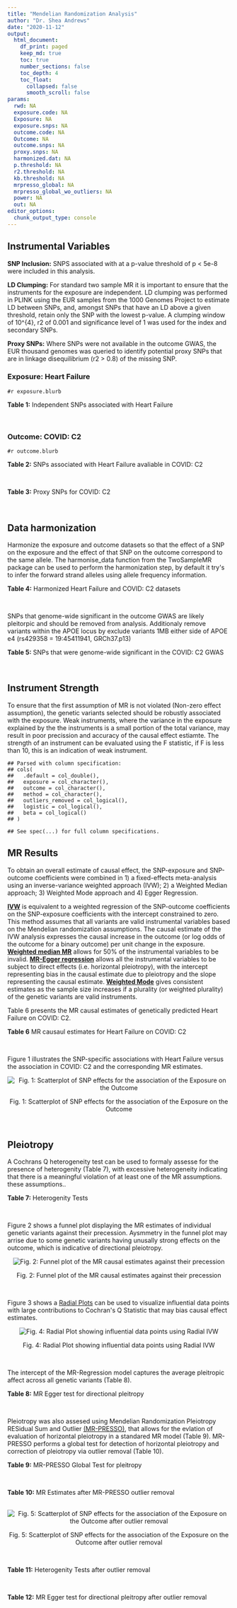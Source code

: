 ```yaml
---
title: "Mendelian Randomization Analysis"
author: "Dr. Shea Andrews"
date: "2020-11-12"
output:
  html_document:
    df_print: paged
    keep_md: true
    toc: true
    number_sections: false
    toc_depth: 4
    toc_float:
      collapsed: false
      smooth_scroll: false
params:
  rwd: NA
  exposure.code: NA
  Exposure: NA
  exposure.snps: NA
  outcome.code: NA
  Outcome: NA
  outcome.snps: NA
  proxy.snps: NA
  harmonized.dat: NA
  p.threshold: NA
  r2.threshold: NA
  kb.threshold: NA
  mrpresso_global: NA
  mrpresso_global_wo_outliers: NA
  power: NA
  out: NA
editor_options:
  chunk_output_type: console
---
```







## Instrumental Variables
**SNP Inclusion:** SNPS associated with at a p-value threshold of p < 5e-8 were included in this analysis.
<br>

**LD Clumping:** For standard two sample MR it is important to ensure that the instruments for the exposure are independent. LD clumping was performed in PLINK using the EUR samples from the 1000 Genomes Project to estimate LD between SNPs, and, amongst SNPs that have an LD above a given threshold, retain only the SNP with the lowest p-value. A clumping window of 10^{4}, r2 of 0.001 and significance level of 1 was used for the index and secondary SNPs.
<br>

**Proxy SNPs:** Where SNPs were not available in the outcome GWAS, the EUR thousand genomes was queried to identify potential proxy SNPs that are in linkage disequilibrium (r2 > 0.8) of the missing SNP.
<br>

### Exposure: Heart Failure
`#r exposure.blurb`
<br>

**Table 1:** Independent SNPs associated with Heart Failure
<div data-pagedtable="false">
  <script data-pagedtable-source type="application/json">
{"columns":[{"label":["SNP"],"name":[1],"type":["chr"],"align":["left"]},{"label":["CHROM"],"name":[2],"type":["dbl"],"align":["right"]},{"label":["POS"],"name":[3],"type":["dbl"],"align":["right"]},{"label":["REF"],"name":[4],"type":["chr"],"align":["left"]},{"label":["ALT"],"name":[5],"type":["chr"],"align":["left"]},{"label":["AF"],"name":[6],"type":["dbl"],"align":["right"]},{"label":["BETA"],"name":[7],"type":["dbl"],"align":["right"]},{"label":["SE"],"name":[8],"type":["dbl"],"align":["right"]},{"label":["Z"],"name":[9],"type":["dbl"],"align":["right"]},{"label":["P"],"name":[10],"type":["dbl"],"align":["right"]},{"label":["N"],"name":[11],"type":["dbl"],"align":["right"]},{"label":["TRAIT"],"name":[12],"type":["chr"],"align":["left"]}],"data":[{"1":"rs660240","2":"1","3":"109817838","4":"T","5":"C","6":"0.7872","7":"0.0611","8":"0.0097","9":"6.298970","10":"3.251e-10","11":"950670","12":"Heart_Failure"},{"1":"rs17042102","2":"4","3":"111668626","4":"G","5":"A","6":"0.1150","7":"0.1103","8":"0.0121","9":"9.115702","10":"5.705e-20","11":"960978","12":"Heart_Failure"},{"1":"rs11745324","2":"5","3":"137012171","4":"G","5":"A","6":"0.2277","7":"-0.0528","8":"0.0095","9":"-5.557895","10":"2.345e-08","11":"953416","12":"Heart_Failure"},{"1":"rs4135240","2":"6","3":"36647680","4":"T","5":"C","6":"0.3411","7":"-0.0486","8":"0.0084","9":"-5.785710","10":"6.838e-09","11":"953252","12":"Heart_Failure"},{"1":"rs55730499","2":"6","3":"161005610","4":"C","5":"T","6":"0.0694","7":"0.1058","8":"0.0157","9":"6.738854","10":"1.830e-11","11":"953746","12":"Heart_Failure"},{"1":"rs140570886","2":"6","3":"161013013","4":"T","5":"C","6":"0.0158","7":"0.2136","8":"0.0328","9":"6.512200","10":"7.687e-11","11":"925310","12":"Heart_Failure"},{"1":"rs1556516","2":"9","3":"22100176","4":"G","5":"C","6":"0.4845","7":"0.0622","8":"0.0078","9":"7.974359","10":"1.569e-15","11":"964027","12":"Heart_Failure"},{"1":"rs600038","2":"9","3":"136151806","4":"T","5":"C","6":"0.2091","7":"0.0569","8":"0.0096","9":"5.927080","10":"3.677e-09","11":"958809","12":"Heart_Failure"},{"1":"rs4746140","2":"10","3":"75417249","4":"G","5":"C","6":"0.1540","7":"-0.0666","8":"0.0109","9":"-6.110092","10":"1.104e-09","11":"958813","12":"Heart_Failure"},{"1":"rs17617337","2":"10","3":"121426884","4":"C","5":"T","6":"0.2208","7":"-0.0561","8":"0.0095","9":"-5.905263","10":"3.654e-09","11":"964025","12":"Heart_Failure"},{"1":"rs4766578","2":"12","3":"111904371","4":"T","5":"A","6":"0.5287","7":"-0.0433","8":"0.0079","9":"-5.481013","10":"4.899e-08","11":"956729","12":"Heart_Failure"},{"1":"rs56094641","2":"16","3":"53806453","4":"A","5":"G","6":"0.4158","7":"0.0454","8":"0.0080","9":"5.675000","10":"1.208e-08","11":"956726","12":"Heart_Failure"}],"options":{"columns":{"min":{},"max":[10]},"rows":{"min":[10],"max":[10]},"pages":{}}}
  </script>
</div>
<br>

### Outcome: COVID: C2
`#r outcome.blurb`
<br>

**Table 2:** SNPs associated with Heart Failure avaliable in COVID: C2
<div data-pagedtable="false">
  <script data-pagedtable-source type="application/json">
{"columns":[{"label":["SNP"],"name":[1],"type":["chr"],"align":["left"]},{"label":["CHROM"],"name":[2],"type":["dbl"],"align":["right"]},{"label":["POS"],"name":[3],"type":["dbl"],"align":["right"]},{"label":["REF"],"name":[4],"type":["chr"],"align":["left"]},{"label":["ALT"],"name":[5],"type":["chr"],"align":["left"]},{"label":["AF"],"name":[6],"type":["dbl"],"align":["right"]},{"label":["BETA"],"name":[7],"type":["dbl"],"align":["right"]},{"label":["SE"],"name":[8],"type":["dbl"],"align":["right"]},{"label":["Z"],"name":[9],"type":["dbl"],"align":["right"]},{"label":["P"],"name":[10],"type":["dbl"],"align":["right"]},{"label":["N"],"name":[11],"type":["dbl"],"align":["right"]},{"label":["TRAIT"],"name":[12],"type":["chr"],"align":["left"]}],"data":[{"1":"rs660240","2":"1","3":"109817838","4":"T","5":"C","6":"0.78040","7":"-0.0141700","8":"0.020210","9":"-0.7011381","10":"0.483200","11":"916747","12":"covid_vs._population__eur_wo_ukbb"},{"1":"rs17042102","2":"4","3":"111668626","4":"G","5":"A","6":"0.13310","7":"-0.0247780","8":"0.023433","9":"-1.0573977","10":"0.290300","11":"926803","12":"covid_vs._population__eur_wo_ukbb"},{"1":"rs11745324","2":"5","3":"137012171","4":"G","5":"A","6":"0.23670","7":"-0.0284240","8":"0.019546","9":"-1.4542106","10":"0.145900","11":"916747","12":"covid_vs._population__eur_wo_ukbb"},{"1":"rs4135240","2":"6","3":"36647680","4":"T","5":"C","6":"0.34620","7":"0.0341560","8":"0.017152","9":"1.9913713","10":"0.046430","11":"916747","12":"covid_vs._population__eur_wo_ukbb"},{"1":"rs55730499","2":"6","3":"161005610","4":"C","5":"T","6":"0.06955","7":"-0.0357940","8":"0.031338","9":"-1.1421916","10":"0.253400","11":"927103","12":"covid_vs._population__eur_wo_ukbb"},{"1":"rs140570886","2":"6","3":"161013013","4":"T","5":"C","6":"0.02212","7":"0.0983650","8":"0.077272","9":"1.2729708","10":"0.203000","11":"912268","12":"covid_vs._population__eur_wo_ukbb"},{"1":"rs1556516","2":"9","3":"22100176","4":"G","5":"C","6":"0.45970","7":"-0.0192490","8":"0.015801","9":"-1.2182140","10":"0.223100","11":"788217","12":"covid_vs._population__eur_wo_ukbb"},{"1":"rs600038","2":"9","3":"136151806","4":"T","5":"C","6":"0.20540","7":"0.0640620","8":"0.020029","9":"3.1984600","10":"0.001381","11":"916083","12":"covid_vs._population__eur_wo_ukbb"},{"1":"rs4746140","2":"10","3":"75417249","4":"G","5":"C","6":"0.16960","7":"-0.0086188","8":"0.021182","9":"-0.4068926","10":"0.684100","11":"926803","12":"covid_vs._population__eur_wo_ukbb"},{"1":"rs17617337","2":"10","3":"121426884","4":"C","5":"T","6":"0.22740","7":"-0.0112850","8":"0.018734","9":"-0.6023807","10":"0.546900","11":"927103","12":"covid_vs._population__eur_wo_ukbb"},{"1":"rs4766578","2":"12","3":"111904371","4":"T","5":"A","6":"0.55960","7":"0.0196880","8":"0.016599","9":"1.1860955","10":"0.235600","11":"916747","12":"covid_vs._population__eur_wo_ukbb"},{"1":"rs56094641","2":"16","3":"53806453","4":"A","5":"G","6":"0.42210","7":"0.0204150","8":"0.015555","9":"1.3124397","10":"0.189400","11":"926803","12":"covid_vs._population__eur_wo_ukbb"}],"options":{"columns":{"min":{},"max":[10]},"rows":{"min":[10],"max":[10]},"pages":{}}}
  </script>
</div>
<br>

**Table 3:** Proxy SNPs for COVID: C2
<div data-pagedtable="false">
  <script data-pagedtable-source type="application/json">
{"columns":[{"label":["proxy.outcome"],"name":[1],"type":["lgl"],"align":["right"]},{"label":["target_snp"],"name":[2],"type":["lgl"],"align":["right"]},{"label":["proxy_snp"],"name":[3],"type":["lgl"],"align":["right"]},{"label":["ld.r2"],"name":[4],"type":["lgl"],"align":["right"]},{"label":["Dprime"],"name":[5],"type":["lgl"],"align":["right"]},{"label":["ref.proxy"],"name":[6],"type":["lgl"],"align":["right"]},{"label":["alt.proxy"],"name":[7],"type":["lgl"],"align":["right"]},{"label":["CHROM"],"name":[8],"type":["lgl"],"align":["right"]},{"label":["POS"],"name":[9],"type":["lgl"],"align":["right"]},{"label":["ALT.proxy"],"name":[10],"type":["lgl"],"align":["right"]},{"label":["REF.proxy"],"name":[11],"type":["lgl"],"align":["right"]},{"label":["AF"],"name":[12],"type":["lgl"],"align":["right"]},{"label":["BETA"],"name":[13],"type":["lgl"],"align":["right"]},{"label":["SE"],"name":[14],"type":["lgl"],"align":["right"]},{"label":["P"],"name":[15],"type":["lgl"],"align":["right"]},{"label":["N"],"name":[16],"type":["lgl"],"align":["right"]},{"label":["ref"],"name":[17],"type":["lgl"],"align":["right"]},{"label":["alt"],"name":[18],"type":["lgl"],"align":["right"]},{"label":["ALT"],"name":[19],"type":["lgl"],"align":["right"]},{"label":["REF"],"name":[20],"type":["lgl"],"align":["right"]},{"label":["PHASE"],"name":[21],"type":["lgl"],"align":["right"]}],"data":[{"1":"NA","2":"NA","3":"NA","4":"NA","5":"NA","6":"NA","7":"NA","8":"NA","9":"NA","10":"NA","11":"NA","12":"NA","13":"NA","14":"NA","15":"NA","16":"NA","17":"NA","18":"NA","19":"NA","20":"NA","21":"NA"}],"options":{"columns":{"min":{},"max":[10]},"rows":{"min":[10],"max":[10]},"pages":{}}}
  </script>
</div>
<br>

## Data harmonization
Harmonize the exposure and outcome datasets so that the effect of a SNP on the exposure and the effect of that SNP on the outcome correspond to the same allele. The harmonise_data function from the TwoSampleMR package can be used to perform the harmonization step, by default it try's to infer the forward strand alleles using allele frequency information.
<br>

**Table 4:** Harmonized Heart Failure and COVID: C2 datasets
<div data-pagedtable="false">
  <script data-pagedtable-source type="application/json">
{"columns":[{"label":["SNP"],"name":[1],"type":["chr"],"align":["left"]},{"label":["effect_allele.exposure"],"name":[2],"type":["chr"],"align":["left"]},{"label":["other_allele.exposure"],"name":[3],"type":["chr"],"align":["left"]},{"label":["effect_allele.outcome"],"name":[4],"type":["chr"],"align":["left"]},{"label":["other_allele.outcome"],"name":[5],"type":["chr"],"align":["left"]},{"label":["beta.exposure"],"name":[6],"type":["dbl"],"align":["right"]},{"label":["beta.outcome"],"name":[7],"type":["dbl"],"align":["right"]},{"label":["eaf.exposure"],"name":[8],"type":["dbl"],"align":["right"]},{"label":["eaf.outcome"],"name":[9],"type":["dbl"],"align":["right"]},{"label":["remove"],"name":[10],"type":["lgl"],"align":["right"]},{"label":["palindromic"],"name":[11],"type":["lgl"],"align":["right"]},{"label":["ambiguous"],"name":[12],"type":["lgl"],"align":["right"]},{"label":["id.outcome"],"name":[13],"type":["chr"],"align":["left"]},{"label":["chr.outcome"],"name":[14],"type":["dbl"],"align":["right"]},{"label":["pos.outcome"],"name":[15],"type":["dbl"],"align":["right"]},{"label":["se.outcome"],"name":[16],"type":["dbl"],"align":["right"]},{"label":["z.outcome"],"name":[17],"type":["dbl"],"align":["right"]},{"label":["pval.outcome"],"name":[18],"type":["dbl"],"align":["right"]},{"label":["samplesize.outcome"],"name":[19],"type":["dbl"],"align":["right"]},{"label":["outcome"],"name":[20],"type":["chr"],"align":["left"]},{"label":["mr_keep.outcome"],"name":[21],"type":["lgl"],"align":["right"]},{"label":["pval_origin.outcome"],"name":[22],"type":["chr"],"align":["left"]},{"label":["chr.exposure"],"name":[23],"type":["dbl"],"align":["right"]},{"label":["pos.exposure"],"name":[24],"type":["dbl"],"align":["right"]},{"label":["se.exposure"],"name":[25],"type":["dbl"],"align":["right"]},{"label":["z.exposure"],"name":[26],"type":["dbl"],"align":["right"]},{"label":["pval.exposure"],"name":[27],"type":["dbl"],"align":["right"]},{"label":["samplesize.exposure"],"name":[28],"type":["dbl"],"align":["right"]},{"label":["exposure"],"name":[29],"type":["chr"],"align":["left"]},{"label":["mr_keep.exposure"],"name":[30],"type":["lgl"],"align":["right"]},{"label":["pval_origin.exposure"],"name":[31],"type":["chr"],"align":["left"]},{"label":["id.exposure"],"name":[32],"type":["chr"],"align":["left"]},{"label":["action"],"name":[33],"type":["dbl"],"align":["right"]},{"label":["mr_keep"],"name":[34],"type":["lgl"],"align":["right"]},{"label":["pt"],"name":[35],"type":["dbl"],"align":["right"]},{"label":["pleitropy_keep"],"name":[36],"type":["lgl"],"align":["right"]},{"label":["mrpresso_RSSobs"],"name":[37],"type":["dbl"],"align":["right"]},{"label":["mrpresso_pval"],"name":[38],"type":["dbl"],"align":["right"]},{"label":["mrpresso_keep"],"name":[39],"type":["lgl"],"align":["right"]}],"data":[{"1":"rs11745324","2":"A","3":"G","4":"A","5":"G","6":"-0.0528","7":"-0.0284240","8":"0.2277","9":"0.23670","10":"FALSE","11":"FALSE","12":"FALSE","13":"8eihqA","14":"5","15":"137012171","16":"0.019546","17":"-1.4542106","18":"0.145900","19":"916747","20":"covidhgi2020anaC2v4eurwoukbb","21":"TRUE","22":"reported","23":"5","24":"137012171","25":"0.0095","26":"-5.557895","27":"2.345e-08","28":"953416","29":"Shah2020heartfailure","30":"TRUE","31":"reported","32":"1N6lwu","33":"2","34":"TRUE","35":"5e-08","36":"TRUE","37":"7.170880e-04","38":"1.000","39":"TRUE"},{"1":"rs140570886","2":"C","3":"T","4":"C","5":"T","6":"0.2136","7":"0.0983650","8":"0.0158","9":"0.02212","10":"FALSE","11":"FALSE","12":"FALSE","13":"8eihqA","14":"6","15":"161013013","16":"0.077272","17":"1.2729708","18":"0.203000","19":"912268","20":"covidhgi2020anaC2v4eurwoukbb","21":"TRUE","22":"reported","23":"6","24":"161013013","25":"0.0328","26":"6.512200","27":"7.687e-11","28":"925310","29":"Shah2020heartfailure","30":"TRUE","31":"reported","32":"1N6lwu","33":"2","34":"TRUE","35":"5e-08","36":"TRUE","37":"8.235183e-03","38":"1.000","39":"TRUE"},{"1":"rs1556516","2":"C","3":"G","4":"C","5":"G","6":"0.0622","7":"-0.0192490","8":"0.4845","9":"0.45970","10":"FALSE","11":"TRUE","12":"TRUE","13":"8eihqA","14":"9","15":"22100176","16":"0.015801","17":"-1.2182140","18":"0.223100","19":"788217","20":"covidhgi2020anaC2v4eurwoukbb","21":"TRUE","22":"reported","23":"9","24":"22100176","25":"0.0078","26":"7.974359","27":"1.569e-15","28":"964027","29":"Shah2020heartfailure","30":"TRUE","31":"reported","32":"1N6lwu","33":"2","34":"FALSE","35":"5e-08","36":"TRUE","37":"NA","38":"NA","39":"NA"},{"1":"rs17042102","2":"A","3":"G","4":"A","5":"G","6":"0.1103","7":"-0.0247780","8":"0.1150","9":"0.13310","10":"FALSE","11":"FALSE","12":"FALSE","13":"8eihqA","14":"4","15":"111668626","16":"0.023433","17":"-1.0573977","18":"0.290300","19":"926803","20":"covidhgi2020anaC2v4eurwoukbb","21":"TRUE","22":"reported","23":"4","24":"111668626","25":"0.0121","26":"9.115702","27":"5.705e-20","28":"960978","29":"Shah2020heartfailure","30":"TRUE","31":"reported","32":"1N6lwu","33":"2","34":"TRUE","35":"5e-08","36":"TRUE","37":"1.706071e-03","38":"1.000","39":"TRUE"},{"1":"rs17617337","2":"T","3":"C","4":"T","5":"C","6":"-0.0561","7":"-0.0112850","8":"0.2208","9":"0.22740","10":"FALSE","11":"FALSE","12":"FALSE","13":"8eihqA","14":"10","15":"121426884","16":"0.018734","17":"-0.6023807","18":"0.546900","19":"927103","20":"covidhgi2020anaC2v4eurwoukbb","21":"TRUE","22":"reported","23":"10","24":"121426884","25":"0.0095","26":"-5.905263","27":"3.654e-09","28":"964025","29":"Shah2020heartfailure","30":"TRUE","31":"reported","32":"1N6lwu","33":"2","34":"TRUE","35":"5e-08","36":"TRUE","37":"6.742776e-05","38":"1.000","39":"TRUE"},{"1":"rs4135240","2":"C","3":"T","4":"C","5":"T","6":"-0.0486","7":"0.0341560","8":"0.3411","9":"0.34620","10":"FALSE","11":"FALSE","12":"FALSE","13":"8eihqA","14":"6","15":"36647680","16":"0.017152","17":"1.9913713","18":"0.046430","19":"916747","20":"covidhgi2020anaC2v4eurwoukbb","21":"TRUE","22":"reported","23":"6","24":"36647680","25":"0.0084","26":"-5.785710","27":"6.838e-09","28":"953252","29":"Shah2020heartfailure","30":"TRUE","31":"reported","32":"1N6lwu","33":"2","34":"TRUE","35":"5e-08","36":"TRUE","37":"1.654863e-03","38":"0.192","39":"TRUE"},{"1":"rs4746140","2":"C","3":"G","4":"C","5":"G","6":"-0.0666","7":"-0.0086188","8":"0.1540","9":"0.16960","10":"FALSE","11":"TRUE","12":"FALSE","13":"8eihqA","14":"10","15":"75417249","16":"0.021182","17":"-0.4068926","18":"0.684100","19":"926803","20":"covidhgi2020anaC2v4eurwoukbb","21":"TRUE","22":"reported","23":"10","24":"75417249","25":"0.0109","26":"-6.110092","27":"1.104e-09","28":"958813","29":"Shah2020heartfailure","30":"TRUE","31":"reported","32":"1N6lwu","33":"2","34":"TRUE","35":"5e-08","36":"TRUE","37":"2.070498e-05","38":"1.000","39":"TRUE"},{"1":"rs4766578","2":"A","3":"T","4":"A","5":"T","6":"-0.0433","7":"0.0196880","8":"0.5287","9":"0.55960","10":"FALSE","11":"TRUE","12":"TRUE","13":"8eihqA","14":"12","15":"111904371","16":"0.016599","17":"1.1860955","18":"0.235600","19":"916747","20":"covidhgi2020anaC2v4eurwoukbb","21":"TRUE","22":"reported","23":"12","24":"111904371","25":"0.0079","26":"-5.481013","27":"4.899e-08","28":"956729","29":"Shah2020heartfailure","30":"TRUE","31":"reported","32":"1N6lwu","33":"2","34":"FALSE","35":"5e-08","36":"TRUE","37":"NA","38":"NA","39":"NA"},{"1":"rs55730499","2":"T","3":"C","4":"T","5":"C","6":"0.1058","7":"-0.0357940","8":"0.0694","9":"0.06955","10":"FALSE","11":"FALSE","12":"FALSE","13":"8eihqA","14":"6","15":"161005610","16":"0.031338","17":"-1.1421916","18":"0.253400","19":"927103","20":"covidhgi2020anaC2v4eurwoukbb","21":"TRUE","22":"reported","23":"6","24":"161005610","25":"0.0157","26":"6.738854","27":"1.830e-11","28":"953746","29":"Shah2020heartfailure","30":"TRUE","31":"reported","32":"1N6lwu","33":"2","34":"TRUE","35":"5e-08","36":"TRUE","37":"2.344789e-03","38":"1.000","39":"TRUE"},{"1":"rs56094641","2":"G","3":"A","4":"G","5":"A","6":"0.0454","7":"0.0204150","8":"0.4158","9":"0.42210","10":"FALSE","11":"FALSE","12":"FALSE","13":"8eihqA","14":"16","15":"53806453","16":"0.015555","17":"1.3124397","18":"0.189400","19":"926803","20":"covidhgi2020anaC2v4eurwoukbb","21":"TRUE","22":"reported","23":"16","24":"53806453","25":"0.0080","26":"5.675000","27":"1.208e-08","28":"956726","29":"Shah2020heartfailure","30":"TRUE","31":"reported","32":"1N6lwu","33":"2","34":"TRUE","35":"5e-08","36":"TRUE","37":"3.584790e-04","38":"1.000","39":"TRUE"},{"1":"rs600038","2":"C","3":"T","4":"C","5":"T","6":"0.0569","7":"0.0640620","8":"0.2091","9":"0.20540","10":"FALSE","11":"FALSE","12":"FALSE","13":"8eihqA","14":"9","15":"136151806","16":"0.020029","17":"3.1984600","18":"0.001381","19":"916083","20":"covidhgi2020anaC2v4eurwoukbb","21":"TRUE","22":"reported","23":"9","24":"136151806","25":"0.0096","26":"5.927080","27":"3.677e-09","28":"958809","29":"Shah2020heartfailure","30":"TRUE","31":"reported","32":"1N6lwu","33":"2","34":"TRUE","35":"5e-08","36":"TRUE","37":"4.280923e-03","38":"0.017","39":"FALSE"},{"1":"rs660240","2":"C","3":"T","4":"C","5":"T","6":"0.0611","7":"-0.0141700","8":"0.7872","9":"0.78040","10":"FALSE","11":"FALSE","12":"FALSE","13":"8eihqA","14":"1","15":"109817838","16":"0.020210","17":"-0.7011381","18":"0.483200","19":"916747","20":"covidhgi2020anaC2v4eurwoukbb","21":"TRUE","22":"reported","23":"1","24":"109817838","25":"0.0097","26":"6.298970","27":"3.251e-10","28":"950670","29":"Shah2020heartfailure","30":"TRUE","31":"reported","32":"1N6lwu","33":"2","34":"TRUE","35":"5e-08","36":"TRUE","37":"4.052404e-04","38":"1.000","39":"TRUE"}],"options":{"columns":{"min":{},"max":[10]},"rows":{"min":[10],"max":[10]},"pages":{}}}
  </script>
</div>
<br>

SNPs that genome-wide significant in the outcome GWAS are likely pleitorpic and should be removed from analysis. Additionaly remove variants within the APOE locus by exclude variants 1MB either side of APOE e4 (rs429358 = 19:45411941, GRCh37.p13)
<br>


**Table 5:** SNPs that were genome-wide significant in the COVID: C2 GWAS
<div data-pagedtable="false">
  <script data-pagedtable-source type="application/json">
{"columns":[{"label":["SNP"],"name":[1],"type":["chr"],"align":["left"]},{"label":["chr.outcome"],"name":[2],"type":["dbl"],"align":["right"]},{"label":["pos.outcome"],"name":[3],"type":["dbl"],"align":["right"]},{"label":["pval.exposure"],"name":[4],"type":["dbl"],"align":["right"]},{"label":["pval.outcome"],"name":[5],"type":["dbl"],"align":["right"]}],"data":[],"options":{"columns":{"min":{},"max":[10]},"rows":{"min":[10],"max":[10]},"pages":{}}}
  </script>
</div>
<br>


## Instrument Strength
To ensure that the first assumption of MR is not violated (Non-zero effect assumption), the genetic variants selected should be robustly associated with the exposure. Weak instruments, where the variance in the exposure explained by the the instruments is a small portion of the total variance, may result in poor precission and accuracy of the causal effect estiamte. The strength of an instrument can be evaluated using the F statistic, if F is less than 10, this is an indication of weak instrument.


```
## Parsed with column specification:
## cols(
##   .default = col_double(),
##   exposure = col_character(),
##   outcome = col_character(),
##   method = col_character(),
##   outliers_removed = col_logical(),
##   logistic = col_logical(),
##   beta = col_logical()
## )
```

```
## See spec(...) for full column specifications.
```

<div data-pagedtable="false">
  <script data-pagedtable-source type="application/json">
{"columns":[{"label":["outliers_removed"],"name":[1],"type":["lgl"],"align":["right"]},{"label":["pve.exposure"],"name":[2],"type":["dbl"],"align":["right"]},{"label":["F"],"name":[3],"type":["dbl"],"align":["right"]},{"label":["Alpha"],"name":[4],"type":["dbl"],"align":["right"]},{"label":["NCP"],"name":[5],"type":["dbl"],"align":["right"]},{"label":["Power"],"name":[6],"type":["dbl"],"align":["right"]}],"data":[{"1":"FALSE","2":"0.0004236844","3":"41.42473","4":"0.05","5":"1.06674696","6":"0.17831180"},{"1":"TRUE","2":"0.0003878625","3":"42.13446","4":"0.05","5":"0.08619556","6":"0.05993165"}],"options":{"columns":{"min":{},"max":[10]},"rows":{"min":[10],"max":[10]},"pages":{}}}
  </script>
</div>

##  MR Results
To obtain an overall estimate of causal effect, the SNP-exposure and SNP-outcome coefficients were combined in 1) a fixed-effects meta-analysis using an inverse-variance weighted approach (IVW); 2) a Weighted Median approach; 3) Weighted Mode approach and 4) Egger Regression.


[**IVW**](https://doi.org/10.1002/gepi.21758) is equivalent to a weighted regression of the SNP-outcome coefficients on the SNP-exposure coefficients with the intercept constrained to zero. This method assumes that all variants are valid instrumental variables based on the Mendelian randomization assumptions. The causal estimate of the IVW analysis expresses the causal increase in the outcome (or log odds of the outcome for a binary outcome) per unit change in the exposure. [**Weighted median MR**](https://doi.org/10.1002/gepi.21965) allows for 50% of the instrumental variables to be invalid. [**MR-Egger regression**](https://doi.org/10.1093/ije/dyw220) allows all the instrumental variables to be subject to direct effects (i.e. horizontal pleiotropy), with the intercept representing bias in the causal estimate due to pleiotropy and the slope representing the causal estimate. [**Weighted Mode**](https://doi.org/10.1093/ije/dyx102) gives consistent estimates as the sample size increases if a plurality (or weighted plurality) of the genetic variants are valid instruments.
<br>



Table 6 presents the MR causal estimates of genetically predicted Heart Failure on COVID: C2.
<br>

**Table 6** MR causaul estimates for Heart Failure on COVID: C2
<div data-pagedtable="false">
  <script data-pagedtable-source type="application/json">
{"columns":[{"label":["id.exposure"],"name":[1],"type":["chr"],"align":["left"]},{"label":["id.outcome"],"name":[2],"type":["chr"],"align":["left"]},{"label":["outcome"],"name":[3],"type":["fctr"],"align":["left"]},{"label":["exposure"],"name":[4],"type":["fctr"],"align":["left"]},{"label":["method"],"name":[5],"type":["fctr"],"align":["left"]},{"label":["nsnp"],"name":[6],"type":["int"],"align":["right"]},{"label":["b"],"name":[7],"type":["dbl"],"align":["right"]},{"label":["se"],"name":[8],"type":["dbl"],"align":["right"]},{"label":["pval"],"name":[9],"type":["dbl"],"align":["right"]}],"data":[{"1":"1N6lwu","2":"8eihqA","3":"covidhgi2020anaC2v4eurwoukbb","4":"Shah2020heartfailure","5":"Inverse variance weighted (fixed effects)","6":"10","7":"0.067769531","8":"0.09945268","9":"0.4956027"},{"1":"1N6lwu","2":"8eihqA","3":"covidhgi2020anaC2v4eurwoukbb","4":"Shah2020heartfailure","5":"Weighted median","6":"10","7":"-0.001773013","8":"0.13937119","9":"0.9898500"},{"1":"1N6lwu","2":"8eihqA","3":"covidhgi2020anaC2v4eurwoukbb","4":"Shah2020heartfailure","5":"Weighted mode","6":"10","7":"-0.141061662","8":"0.19896419","9":"0.4962903"},{"1":"1N6lwu","2":"8eihqA","3":"covidhgi2020anaC2v4eurwoukbb","4":"Shah2020heartfailure","5":"MR Egger","6":"10","7":"-0.219098860","8":"0.46852911","9":"0.6525224"}],"options":{"columns":{"min":{},"max":[10]},"rows":{"min":[10],"max":[10]},"pages":{}}}
  </script>
</div>
<br>

Figure 1 illustrates the SNP-specific associations with Heart Failure versus the association in COVID: C2 and the corresponding MR estimates.
<br>

<div class="figure" style="text-align: center">
<img src="/sc/arion/projects/LOAD/shea/Projects/MRcovid/results/MRcovideurwoukbb/Shah2020heartfailure/covidhgi2020anaC2v4eurwoukbb/Shah2020heartfailure_5e-8_covidhgi2020anaC2v4eurwoukbb_MR_Analaysis_files/figure-html/scatter_plot-1.png" alt="Fig. 1: Scatterplot of SNP effects for the association of the Exposure on the Outcome"  />
<p class="caption">Fig. 1: Scatterplot of SNP effects for the association of the Exposure on the Outcome</p>
</div>
<br>


## Pleiotropy
A Cochrans Q heterogeneity test can be used to formaly assesse for the presence of heterogenity (Table 7), with excessive heterogeneity indicating that there is a meaningful violation of at least one of the MR assumptions.
these assumptions..
<br>

**Table 7:** Heterogenity Tests
<div data-pagedtable="false">
  <script data-pagedtable-source type="application/json">
{"columns":[{"label":["id.exposure"],"name":[1],"type":["chr"],"align":["left"]},{"label":["id.outcome"],"name":[2],"type":["chr"],"align":["left"]},{"label":["outcome"],"name":[3],"type":["fctr"],"align":["left"]},{"label":["exposure"],"name":[4],"type":["fctr"],"align":["left"]},{"label":["method"],"name":[5],"type":["fctr"],"align":["left"]},{"label":["Q"],"name":[6],"type":["dbl"],"align":["right"]},{"label":["Q_df"],"name":[7],"type":["dbl"],"align":["right"]},{"label":["Q_pval"],"name":[8],"type":["dbl"],"align":["right"]}],"data":[{"1":"1N6lwu","2":"8eihqA","3":"covidhgi2020anaC2v4eurwoukbb","4":"Shah2020heartfailure","5":"MR Egger","6":"21.48631","7":"8","8":"0.005961861"},{"1":"1N6lwu","2":"8eihqA","3":"covidhgi2020anaC2v4eurwoukbb","4":"Shah2020heartfailure","5":"Inverse variance weighted","6":"22.63177","7":"9","8":"0.007078463"}],"options":{"columns":{"min":{},"max":[10]},"rows":{"min":[10],"max":[10]},"pages":{}}}
  </script>
</div>
<br>

Figure 2 shows a funnel plot displaying the MR estimates of individual genetic variants against their precession. Aysmmetry in the funnel plot may arrise due to some genetic variants having unusally strong effects on the outcome, which is indicative of directional pleiotropy.
<br>

<div class="figure" style="text-align: center">
<img src="/sc/arion/projects/LOAD/shea/Projects/MRcovid/results/MRcovideurwoukbb/Shah2020heartfailure/covidhgi2020anaC2v4eurwoukbb/Shah2020heartfailure_5e-8_covidhgi2020anaC2v4eurwoukbb_MR_Analaysis_files/figure-html/funnel_plot-1.png" alt="Fig. 2: Funnel plot of the MR causal estimates against their precession"  />
<p class="caption">Fig. 2: Funnel plot of the MR causal estimates against their precession</p>
</div>
<br>

Figure 3 shows a [Radial Plots](https://github.com/WSpiller/RadialMR) can be used to visualize influential data points with large contributions to Cochran's Q Statistic that may bias causal effect estimates.



<div class="figure" style="text-align: center">
<img src="/sc/arion/projects/LOAD/shea/Projects/MRcovid/results/MRcovideurwoukbb/Shah2020heartfailure/covidhgi2020anaC2v4eurwoukbb/Shah2020heartfailure_5e-8_covidhgi2020anaC2v4eurwoukbb_MR_Analaysis_files/figure-html/Radial_Plot-1.png" alt="Fig. 4: Radial Plot showing influential data points using Radial IVW"  />
<p class="caption">Fig. 4: Radial Plot showing influential data points using Radial IVW</p>
</div>
<br>

The intercept of the MR-Regression model captures the average pleitropic affect across all genetic variants (Table 8).
<br>

**Table 8:** MR Egger test for directional pleitropy
<div data-pagedtable="false">
  <script data-pagedtable-source type="application/json">
{"columns":[{"label":["id.exposure"],"name":[1],"type":["chr"],"align":["left"]},{"label":["id.outcome"],"name":[2],"type":["chr"],"align":["left"]},{"label":["outcome"],"name":[3],"type":["fctr"],"align":["left"]},{"label":["exposure"],"name":[4],"type":["fctr"],"align":["left"]},{"label":["egger_intercept"],"name":[5],"type":["dbl"],"align":["right"]},{"label":["se"],"name":[6],"type":["dbl"],"align":["right"]},{"label":["pval"],"name":[7],"type":["dbl"],"align":["right"]}],"data":[{"1":"1N6lwu","2":"8eihqA","3":"covidhgi2020anaC2v4eurwoukbb","4":"Shah2020heartfailure","5":"0.02020967","6":"0.03094599","7":"0.5320312"}],"options":{"columns":{"min":{},"max":[10]},"rows":{"min":[10],"max":[10]},"pages":{}}}
  </script>
</div>
<br>

Pleiotropy was also assesed using Mendelian Randomization Pleiotropy RESidual Sum and Outlier [(MR-PRESSO)](https://doi.org/10.1038/s41588-018-0099-7), that allows for the evlation of evaluation of horizontal pleiotropy in a standared MR model (Table 9). MR-PRESSO performs a global test for detection of horizontal pleiotropy and correction of pleiotropy via outlier removal (Table 10).
<br>

**Table 9:** MR-PRESSO Global Test for pleitropy
<div data-pagedtable="false">
  <script data-pagedtable-source type="application/json">
{"columns":[{"label":["id.exposure"],"name":[1],"type":["chr"],"align":["left"]},{"label":["id.outcome"],"name":[2],"type":["chr"],"align":["left"]},{"label":["outcome"],"name":[3],"type":["chr"],"align":["left"]},{"label":["exposure"],"name":[4],"type":["chr"],"align":["left"]},{"label":["pt"],"name":[5],"type":["dbl"],"align":["right"]},{"label":["outliers_removed"],"name":[6],"type":["lgl"],"align":["right"]},{"label":["n_outliers"],"name":[7],"type":["dbl"],"align":["right"]},{"label":["RSSobs"],"name":[8],"type":["dbl"],"align":["right"]},{"label":["pval"],"name":[9],"type":["dbl"],"align":["right"]}],"data":[{"1":"1N6lwu","2":"8eihqA","3":"covidhgi2020anaC2v4eurwoukbb","4":"Shah2020heartfailure","5":"5e-08","6":"FALSE","7":"1","8":"27.75924","9":"0.0085"}],"options":{"columns":{"min":{},"max":[10]},"rows":{"min":[10],"max":[10]},"pages":{}}}
  </script>
</div>
<br>


**Table 10:** MR Estimates after MR-PRESSO outlier removal
<div data-pagedtable="false">
  <script data-pagedtable-source type="application/json">
{"columns":[{"label":["id.exposure"],"name":[1],"type":["chr"],"align":["left"]},{"label":["id.outcome"],"name":[2],"type":["chr"],"align":["left"]},{"label":["outcome"],"name":[3],"type":["fctr"],"align":["left"]},{"label":["exposure"],"name":[4],"type":["fctr"],"align":["left"]},{"label":["method"],"name":[5],"type":["fctr"],"align":["left"]},{"label":["nsnp"],"name":[6],"type":["int"],"align":["right"]},{"label":["b"],"name":[7],"type":["dbl"],"align":["right"]},{"label":["se"],"name":[8],"type":["dbl"],"align":["right"]},{"label":["pval"],"name":[9],"type":["dbl"],"align":["right"]}],"data":[{"1":"1N6lwu","2":"8eihqA","3":"covidhgi2020anaC2v4eurwoukbb","4":"Shah2020heartfailure","5":"Inverse variance weighted (fixed effects)","6":"9","7":"-0.02402048","8":"0.1036767","9":"0.8167817"},{"1":"1N6lwu","2":"8eihqA","3":"covidhgi2020anaC2v4eurwoukbb","4":"Shah2020heartfailure","5":"Weighted median","6":"9","7":"-0.07157401","8":"0.1460886","9":"0.6241795"},{"1":"1N6lwu","2":"8eihqA","3":"covidhgi2020anaC2v4eurwoukbb","4":"Shah2020heartfailure","5":"Weighted mode","6":"9","7":"-0.19710717","8":"0.2020814","9":"0.3579369"},{"1":"1N6lwu","2":"8eihqA","3":"covidhgi2020anaC2v4eurwoukbb","4":"Shah2020heartfailure","5":"MR Egger","6":"9","7":"-0.15412788","8":"0.3842971","9":"0.7003331"}],"options":{"columns":{"min":{},"max":[10]},"rows":{"min":[10],"max":[10]},"pages":{}}}
  </script>
</div>
<br>

<div class="figure" style="text-align: center">
<img src="/sc/arion/projects/LOAD/shea/Projects/MRcovid/results/MRcovideurwoukbb/Shah2020heartfailure/covidhgi2020anaC2v4eurwoukbb/Shah2020heartfailure_5e-8_covidhgi2020anaC2v4eurwoukbb_MR_Analaysis_files/figure-html/scatter_plot_outlier-1.png" alt="Fig. 5: Scatterplot of SNP effects for the association of the Exposure on the Outcome after outlier removal"  />
<p class="caption">Fig. 5: Scatterplot of SNP effects for the association of the Exposure on the Outcome after outlier removal</p>
</div>
<br>

**Table 11:** Heterogenity Tests after outlier removal
<div data-pagedtable="false">
  <script data-pagedtable-source type="application/json">
{"columns":[{"label":["id.exposure"],"name":[1],"type":["chr"],"align":["left"]},{"label":["id.outcome"],"name":[2],"type":["chr"],"align":["left"]},{"label":["outcome"],"name":[3],"type":["fctr"],"align":["left"]},{"label":["exposure"],"name":[4],"type":["fctr"],"align":["left"]},{"label":["method"],"name":[5],"type":["fctr"],"align":["left"]},{"label":["Q"],"name":[6],"type":["dbl"],"align":["right"]},{"label":["Q_df"],"name":[7],"type":["dbl"],"align":["right"]},{"label":["Q_pval"],"name":[8],"type":["dbl"],"align":["right"]}],"data":[{"1":"1N6lwu","2":"8eihqA","3":"covidhgi2020anaC2v4eurwoukbb","4":"Shah2020heartfailure","5":"MR Egger","6":"12.57538","7":"7","8":"0.08315527"},{"1":"1N6lwu","2":"8eihqA","3":"covidhgi2020anaC2v4eurwoukbb","4":"Shah2020heartfailure","5":"Inverse variance weighted","6":"12.81227","7":"8","8":"0.11847404"}],"options":{"columns":{"min":{},"max":[10]},"rows":{"min":[10],"max":[10]},"pages":{}}}
  </script>
</div>
<br>

**Table 12:** MR Egger test for directional pleitropy after outlier removal
<div data-pagedtable="false">
  <script data-pagedtable-source type="application/json">
{"columns":[{"label":["id.exposure"],"name":[1],"type":["chr"],"align":["left"]},{"label":["id.outcome"],"name":[2],"type":["chr"],"align":["left"]},{"label":["outcome"],"name":[3],"type":["fctr"],"align":["left"]},{"label":["exposure"],"name":[4],"type":["fctr"],"align":["left"]},{"label":["egger_intercept"],"name":[5],"type":["dbl"],"align":["right"]},{"label":["se"],"name":[6],"type":["dbl"],"align":["right"]},{"label":["pval"],"name":[7],"type":["dbl"],"align":["right"]}],"data":[{"1":"1N6lwu","2":"8eihqA","3":"covidhgi2020anaC2v4eurwoukbb","4":"Shah2020heartfailure","5":"0.009359311","6":"0.02577393","7":"0.727225"}],"options":{"columns":{"min":{},"max":[10]},"rows":{"min":[10],"max":[10]},"pages":{}}}
  </script>
</div>
<br>
